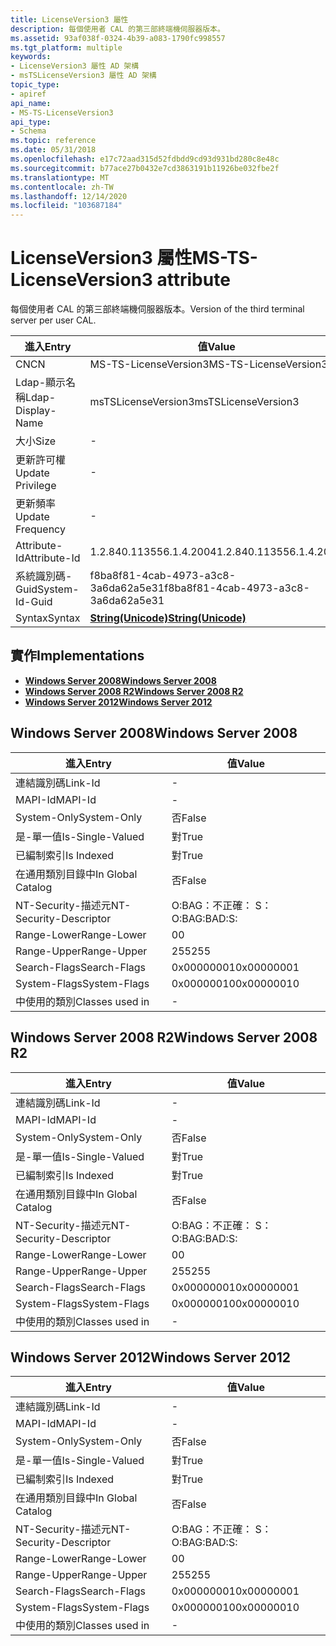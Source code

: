 ```yaml
---
title: LicenseVersion3 屬性
description: 每個使用者 CAL 的第三部終端機伺服器版本。
ms.assetid: 93af038f-0324-4b39-a083-1790fc998557
ms.tgt_platform: multiple
keywords:
- LicenseVersion3 屬性 AD 架構
- msTSLicenseVersion3 屬性 AD 架構
topic_type:
- apiref
api_name:
- MS-TS-LicenseVersion3
api_type:
- Schema
ms.topic: reference
ms.date: 05/31/2018
ms.openlocfilehash: e17c72aad315d52fdbdd9cd93d931bd280c8e48c
ms.sourcegitcommit: b77ace27b0432e7cd3863191b11926be032fbe2f
ms.translationtype: MT
ms.contentlocale: zh-TW
ms.lasthandoff: 12/14/2020
ms.locfileid: "103687184"
---
```

# <a name="ms-ts-licenseversion3-attribute"></a><span data-ttu-id="4a869-105">LicenseVersion3 屬性</span><span class="sxs-lookup"><span data-stu-id="4a869-105">MS-TS-LicenseVersion3 attribute</span></span>

<span data-ttu-id="4a869-106">每個使用者 CAL 的第三部終端機伺服器版本。</span><span class="sxs-lookup"><span data-stu-id="4a869-106">Version of the third terminal server per user CAL.</span></span>



| <span data-ttu-id="4a869-107">進入</span><span class="sxs-lookup"><span data-stu-id="4a869-107">Entry</span></span> | <span data-ttu-id="4a869-108">值</span><span class="sxs-lookup"><span data-stu-id="4a869-108">Value</span></span> |
|-------------------|---------------------------------------------|
| <span data-ttu-id="4a869-109">CN</span><span class="sxs-lookup"><span data-stu-id="4a869-109">CN</span></span>                | <span data-ttu-id="4a869-110">MS-TS-LicenseVersion3</span><span class="sxs-lookup"><span data-stu-id="4a869-110">MS-TS-LicenseVersion3</span></span>                       |
| <span data-ttu-id="4a869-111">Ldap-顯示名稱</span><span class="sxs-lookup"><span data-stu-id="4a869-111">Ldap-Display-Name</span></span> | <span data-ttu-id="4a869-112">msTSLicenseVersion3</span><span class="sxs-lookup"><span data-stu-id="4a869-112">msTSLicenseVersion3</span></span>                         |
| <span data-ttu-id="4a869-113">大小</span><span class="sxs-lookup"><span data-stu-id="4a869-113">Size</span></span>              | \-                                          |
| <span data-ttu-id="4a869-114">更新許可權</span><span class="sxs-lookup"><span data-stu-id="4a869-114">Update Privilege</span></span>  | \-                                          |
| <span data-ttu-id="4a869-115">更新頻率</span><span class="sxs-lookup"><span data-stu-id="4a869-115">Update Frequency</span></span>  | \-                                          |
| <span data-ttu-id="4a869-116">Attribute-Id</span><span class="sxs-lookup"><span data-stu-id="4a869-116">Attribute-Id</span></span>      | <span data-ttu-id="4a869-117">1.2.840.113556.1.4.2004</span><span class="sxs-lookup"><span data-stu-id="4a869-117">1.2.840.113556.1.4.2004</span></span>                     |
| <span data-ttu-id="4a869-118">系統識別碼-Guid</span><span class="sxs-lookup"><span data-stu-id="4a869-118">System-Id-Guid</span></span>    | <span data-ttu-id="4a869-119">f8ba8f81-4cab-4973-a3c8-3a6da62a5e31</span><span class="sxs-lookup"><span data-stu-id="4a869-119">f8ba8f81-4cab-4973-a3c8-3a6da62a5e31</span></span>        |
| <span data-ttu-id="4a869-120">Syntax</span><span class="sxs-lookup"><span data-stu-id="4a869-120">Syntax</span></span>            | [<span data-ttu-id="4a869-121">**String(Unicode)**</span><span class="sxs-lookup"><span data-stu-id="4a869-121">**String(Unicode)**</span></span>](s-string-unicode.md) |



## <a name="implementations"></a><span data-ttu-id="4a869-122">實作</span><span class="sxs-lookup"><span data-stu-id="4a869-122">Implementations</span></span>

-   [<span data-ttu-id="4a869-123">**Windows Server 2008**</span><span class="sxs-lookup"><span data-stu-id="4a869-123">**Windows Server 2008**</span></span>](#windows-server-2008)
-   [<span data-ttu-id="4a869-124">**Windows Server 2008 R2**</span><span class="sxs-lookup"><span data-stu-id="4a869-124">**Windows Server 2008 R2**</span></span>](#windows-server-2008-r2)
-   [<span data-ttu-id="4a869-125">**Windows Server 2012**</span><span class="sxs-lookup"><span data-stu-id="4a869-125">**Windows Server 2012**</span></span>](#windows-server-2012)

## <a name="windows-server-2008"></a><span data-ttu-id="4a869-126">Windows Server 2008</span><span class="sxs-lookup"><span data-stu-id="4a869-126">Windows Server 2008</span></span>



| <span data-ttu-id="4a869-127">進入</span><span class="sxs-lookup"><span data-stu-id="4a869-127">Entry</span></span> | <span data-ttu-id="4a869-128">值</span><span class="sxs-lookup"><span data-stu-id="4a869-128">Value</span></span> |
|------------------------|--------------|
| <span data-ttu-id="4a869-129">連結識別碼</span><span class="sxs-lookup"><span data-stu-id="4a869-129">Link-Id</span></span>                | \-           |
| <span data-ttu-id="4a869-130">MAPI-Id</span><span class="sxs-lookup"><span data-stu-id="4a869-130">MAPI-Id</span></span>                | \-           |
| <span data-ttu-id="4a869-131">System-Only</span><span class="sxs-lookup"><span data-stu-id="4a869-131">System-Only</span></span>            | <span data-ttu-id="4a869-132">否</span><span class="sxs-lookup"><span data-stu-id="4a869-132">False</span></span>        |
| <span data-ttu-id="4a869-133">是-單一值</span><span class="sxs-lookup"><span data-stu-id="4a869-133">Is-Single-Valued</span></span>       | <span data-ttu-id="4a869-134">對</span><span class="sxs-lookup"><span data-stu-id="4a869-134">True</span></span>         |
| <span data-ttu-id="4a869-135">已編制索引</span><span class="sxs-lookup"><span data-stu-id="4a869-135">Is Indexed</span></span>             | <span data-ttu-id="4a869-136">對</span><span class="sxs-lookup"><span data-stu-id="4a869-136">True</span></span>         |
| <span data-ttu-id="4a869-137">在通用類別目錄中</span><span class="sxs-lookup"><span data-stu-id="4a869-137">In Global Catalog</span></span>      | <span data-ttu-id="4a869-138">否</span><span class="sxs-lookup"><span data-stu-id="4a869-138">False</span></span>        |
| <span data-ttu-id="4a869-139">NT-Security-描述元</span><span class="sxs-lookup"><span data-stu-id="4a869-139">NT-Security-Descriptor</span></span> | <span data-ttu-id="4a869-140">O:BAG：不正確： S：</span><span class="sxs-lookup"><span data-stu-id="4a869-140">O:BAG:BAD:S:</span></span> |
| <span data-ttu-id="4a869-141">Range-Lower</span><span class="sxs-lookup"><span data-stu-id="4a869-141">Range-Lower</span></span>            | <span data-ttu-id="4a869-142">0</span><span class="sxs-lookup"><span data-stu-id="4a869-142">0</span></span>            |
| <span data-ttu-id="4a869-143">Range-Upper</span><span class="sxs-lookup"><span data-stu-id="4a869-143">Range-Upper</span></span>            | <span data-ttu-id="4a869-144">255</span><span class="sxs-lookup"><span data-stu-id="4a869-144">255</span></span>          |
| <span data-ttu-id="4a869-145">Search-Flags</span><span class="sxs-lookup"><span data-stu-id="4a869-145">Search-Flags</span></span>           | <span data-ttu-id="4a869-146">0x00000001</span><span class="sxs-lookup"><span data-stu-id="4a869-146">0x00000001</span></span>   |
| <span data-ttu-id="4a869-147">System-Flags</span><span class="sxs-lookup"><span data-stu-id="4a869-147">System-Flags</span></span>           | <span data-ttu-id="4a869-148">0x00000010</span><span class="sxs-lookup"><span data-stu-id="4a869-148">0x00000010</span></span>   |
| <span data-ttu-id="4a869-149">中使用的類別</span><span class="sxs-lookup"><span data-stu-id="4a869-149">Classes used in</span></span>        | \-           |



## <a name="windows-server-2008-r2"></a><span data-ttu-id="4a869-150">Windows Server 2008 R2</span><span class="sxs-lookup"><span data-stu-id="4a869-150">Windows Server 2008 R2</span></span>



| <span data-ttu-id="4a869-151">進入</span><span class="sxs-lookup"><span data-stu-id="4a869-151">Entry</span></span> | <span data-ttu-id="4a869-152">值</span><span class="sxs-lookup"><span data-stu-id="4a869-152">Value</span></span> |
|------------------------|--------------|
| <span data-ttu-id="4a869-153">連結識別碼</span><span class="sxs-lookup"><span data-stu-id="4a869-153">Link-Id</span></span>                | \-           |
| <span data-ttu-id="4a869-154">MAPI-Id</span><span class="sxs-lookup"><span data-stu-id="4a869-154">MAPI-Id</span></span>                | \-           |
| <span data-ttu-id="4a869-155">System-Only</span><span class="sxs-lookup"><span data-stu-id="4a869-155">System-Only</span></span>            | <span data-ttu-id="4a869-156">否</span><span class="sxs-lookup"><span data-stu-id="4a869-156">False</span></span>        |
| <span data-ttu-id="4a869-157">是-單一值</span><span class="sxs-lookup"><span data-stu-id="4a869-157">Is-Single-Valued</span></span>       | <span data-ttu-id="4a869-158">對</span><span class="sxs-lookup"><span data-stu-id="4a869-158">True</span></span>         |
| <span data-ttu-id="4a869-159">已編制索引</span><span class="sxs-lookup"><span data-stu-id="4a869-159">Is Indexed</span></span>             | <span data-ttu-id="4a869-160">對</span><span class="sxs-lookup"><span data-stu-id="4a869-160">True</span></span>         |
| <span data-ttu-id="4a869-161">在通用類別目錄中</span><span class="sxs-lookup"><span data-stu-id="4a869-161">In Global Catalog</span></span>      | <span data-ttu-id="4a869-162">否</span><span class="sxs-lookup"><span data-stu-id="4a869-162">False</span></span>        |
| <span data-ttu-id="4a869-163">NT-Security-描述元</span><span class="sxs-lookup"><span data-stu-id="4a869-163">NT-Security-Descriptor</span></span> | <span data-ttu-id="4a869-164">O:BAG：不正確： S：</span><span class="sxs-lookup"><span data-stu-id="4a869-164">O:BAG:BAD:S:</span></span> |
| <span data-ttu-id="4a869-165">Range-Lower</span><span class="sxs-lookup"><span data-stu-id="4a869-165">Range-Lower</span></span>            | <span data-ttu-id="4a869-166">0</span><span class="sxs-lookup"><span data-stu-id="4a869-166">0</span></span>            |
| <span data-ttu-id="4a869-167">Range-Upper</span><span class="sxs-lookup"><span data-stu-id="4a869-167">Range-Upper</span></span>            | <span data-ttu-id="4a869-168">255</span><span class="sxs-lookup"><span data-stu-id="4a869-168">255</span></span>          |
| <span data-ttu-id="4a869-169">Search-Flags</span><span class="sxs-lookup"><span data-stu-id="4a869-169">Search-Flags</span></span>           | <span data-ttu-id="4a869-170">0x00000001</span><span class="sxs-lookup"><span data-stu-id="4a869-170">0x00000001</span></span>   |
| <span data-ttu-id="4a869-171">System-Flags</span><span class="sxs-lookup"><span data-stu-id="4a869-171">System-Flags</span></span>           | <span data-ttu-id="4a869-172">0x00000010</span><span class="sxs-lookup"><span data-stu-id="4a869-172">0x00000010</span></span>   |
| <span data-ttu-id="4a869-173">中使用的類別</span><span class="sxs-lookup"><span data-stu-id="4a869-173">Classes used in</span></span>        | \-           |



## <a name="windows-server-2012"></a><span data-ttu-id="4a869-174">Windows Server 2012</span><span class="sxs-lookup"><span data-stu-id="4a869-174">Windows Server 2012</span></span>



| <span data-ttu-id="4a869-175">進入</span><span class="sxs-lookup"><span data-stu-id="4a869-175">Entry</span></span> | <span data-ttu-id="4a869-176">值</span><span class="sxs-lookup"><span data-stu-id="4a869-176">Value</span></span> |
|------------------------|--------------|
| <span data-ttu-id="4a869-177">連結識別碼</span><span class="sxs-lookup"><span data-stu-id="4a869-177">Link-Id</span></span>                | \-           |
| <span data-ttu-id="4a869-178">MAPI-Id</span><span class="sxs-lookup"><span data-stu-id="4a869-178">MAPI-Id</span></span>                | \-           |
| <span data-ttu-id="4a869-179">System-Only</span><span class="sxs-lookup"><span data-stu-id="4a869-179">System-Only</span></span>            | <span data-ttu-id="4a869-180">否</span><span class="sxs-lookup"><span data-stu-id="4a869-180">False</span></span>        |
| <span data-ttu-id="4a869-181">是-單一值</span><span class="sxs-lookup"><span data-stu-id="4a869-181">Is-Single-Valued</span></span>       | <span data-ttu-id="4a869-182">對</span><span class="sxs-lookup"><span data-stu-id="4a869-182">True</span></span>         |
| <span data-ttu-id="4a869-183">已編制索引</span><span class="sxs-lookup"><span data-stu-id="4a869-183">Is Indexed</span></span>             | <span data-ttu-id="4a869-184">對</span><span class="sxs-lookup"><span data-stu-id="4a869-184">True</span></span>         |
| <span data-ttu-id="4a869-185">在通用類別目錄中</span><span class="sxs-lookup"><span data-stu-id="4a869-185">In Global Catalog</span></span>      | <span data-ttu-id="4a869-186">否</span><span class="sxs-lookup"><span data-stu-id="4a869-186">False</span></span>        |
| <span data-ttu-id="4a869-187">NT-Security-描述元</span><span class="sxs-lookup"><span data-stu-id="4a869-187">NT-Security-Descriptor</span></span> | <span data-ttu-id="4a869-188">O:BAG：不正確： S：</span><span class="sxs-lookup"><span data-stu-id="4a869-188">O:BAG:BAD:S:</span></span> |
| <span data-ttu-id="4a869-189">Range-Lower</span><span class="sxs-lookup"><span data-stu-id="4a869-189">Range-Lower</span></span>            | <span data-ttu-id="4a869-190">0</span><span class="sxs-lookup"><span data-stu-id="4a869-190">0</span></span>            |
| <span data-ttu-id="4a869-191">Range-Upper</span><span class="sxs-lookup"><span data-stu-id="4a869-191">Range-Upper</span></span>            | <span data-ttu-id="4a869-192">255</span><span class="sxs-lookup"><span data-stu-id="4a869-192">255</span></span>          |
| <span data-ttu-id="4a869-193">Search-Flags</span><span class="sxs-lookup"><span data-stu-id="4a869-193">Search-Flags</span></span>           | <span data-ttu-id="4a869-194">0x00000001</span><span class="sxs-lookup"><span data-stu-id="4a869-194">0x00000001</span></span>   |
| <span data-ttu-id="4a869-195">System-Flags</span><span class="sxs-lookup"><span data-stu-id="4a869-195">System-Flags</span></span>           | <span data-ttu-id="4a869-196">0x00000010</span><span class="sxs-lookup"><span data-stu-id="4a869-196">0x00000010</span></span>   |
| <span data-ttu-id="4a869-197">中使用的類別</span><span class="sxs-lookup"><span data-stu-id="4a869-197">Classes used in</span></span>        | \-           |



 

 




